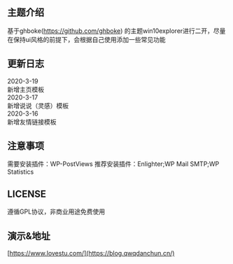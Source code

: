 ## 主题介绍 
基于ghboke(https://github.com/ghboke) 的主题win10explorer进行二开，尽量在保持ui风格的前提下，会根据自己使用添加一些常见功能
## 更新日志
2020-3-19  
新增主页模板  
2020-3-17  
新增说说（灵感）模板  
2020-3-16  
新增友情链接模板  
## 注意事项  
需要安装插件：WP-PostViews
推荐安装插件：Enlighter;WP Mail SMTP;WP Statistics
## LICENSE  
遵循GPL协议，非商业用途免费使用  
## 演示&地址
[https://www.lovestu.com/](https://blog.qwqdanchun.cn/)  